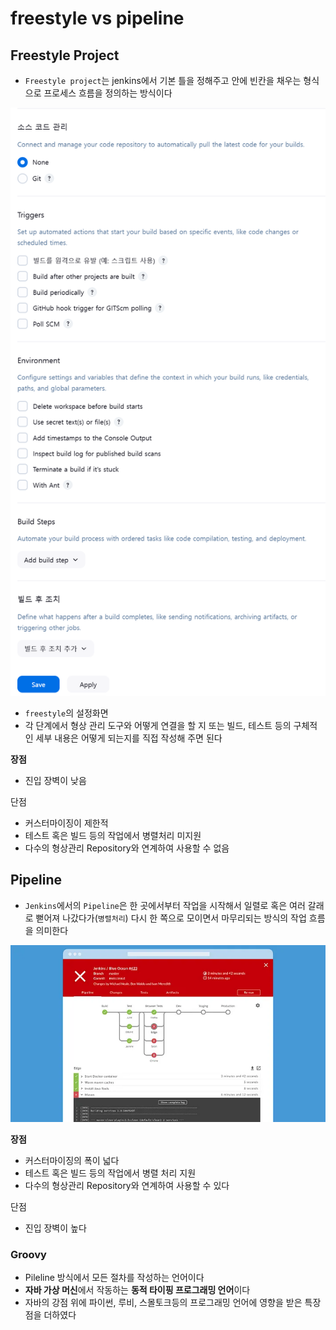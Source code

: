 # freestyle vs pipeline

## Freestyle Project

- `Freestyle project`는 jenkins에서 기본 틀을 정해주고 안에 빈칸을 채우는 형식으로 프로세스 흐름을 정의하는 방식이다

![jenkins_2_1.png](..%2F..%2F..%2Fassets%2Fimg%2Fchpater2%2Fjenkins%2Fjenkins_2_1.png)

- `freestyle`의 설정화면
- 각 단계에서 형상 관리 도구와 어떻게 연결을 할 지 또는 빌드, 테스트 등의 구체적인 세부 내용은 어떻게 되는지를 직접 작성해 주면 된다

**장점**

- 진입 장벽이 낮음

단점

- 커스터마이징이 제한적
- 테스트 혹은 빌드 등의 작업에서 병렬처리 미지원
- 다수의 형상관리 Repository와 연계하여 사용할 수 없음

## Pipeline

- `Jenkins`에서의 `Pipeline`은 한 곳에서부터 작업을 시작해서 일렬로 혹은 여러 갈래로 뻗어져 나갔다가(`병렬처리`) 다시 한 쪽으로 모이면서 마무리되는 방식의 작업 흐름을 의미한다

![jenkins_2_2.png](..%2F..%2F..%2Fassets%2Fimg%2Fchpater2%2Fjenkins%2Fjenkins_2_2.png)

**장점**

- 커스터마이징의 폭이 넓다
- 테스트 혹은 빌드 등의 작업에서 병렬 처리 지원
- 다수의 형상관리 Repository와 연계하여 사용할 수 있다

단점

- 진입 장벽이 높다

### Groovy

- Pileline 방식에서 모든 절차를 작성하는 언어이다
- **자바 가상 머신**에서 작동하는 **동적 타이핑 프로그래밍 언어**이다
- 자바의 강점 위에 파이썬, 루비, 스몰토크등의 프로그래밍 언어에 영향을 받은 특장점을 더하였다